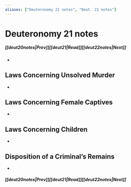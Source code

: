 ```yaml
---
aliases: ["Deuteronomy 21 notes", "Deut. 21 notes"]
---
```

# Deuteronomy 21 notes
##### <span class=arrow-left></span>[[deut20notes|Prev]]<span class=navigation-separator></span>[[deut21|Read]]<span class=navigation-separator></span>[[deut22notes|Next]]<span class=arrow-right></span>
- 
## Laws Concerning Unsolved Murder
- 
## Laws Concerning Female Captives
- 
## Laws Concerning Children
- 
## Disposition of a Criminal’s Remains
- 
##### <span class=arrow-left></span>[[deut20notes|Prev]]<span class=navigation-separator></span>[[deut21|Read]]<span class=navigation-separator></span>[[deut22notes|Next]]<span class=arrow-right></span>